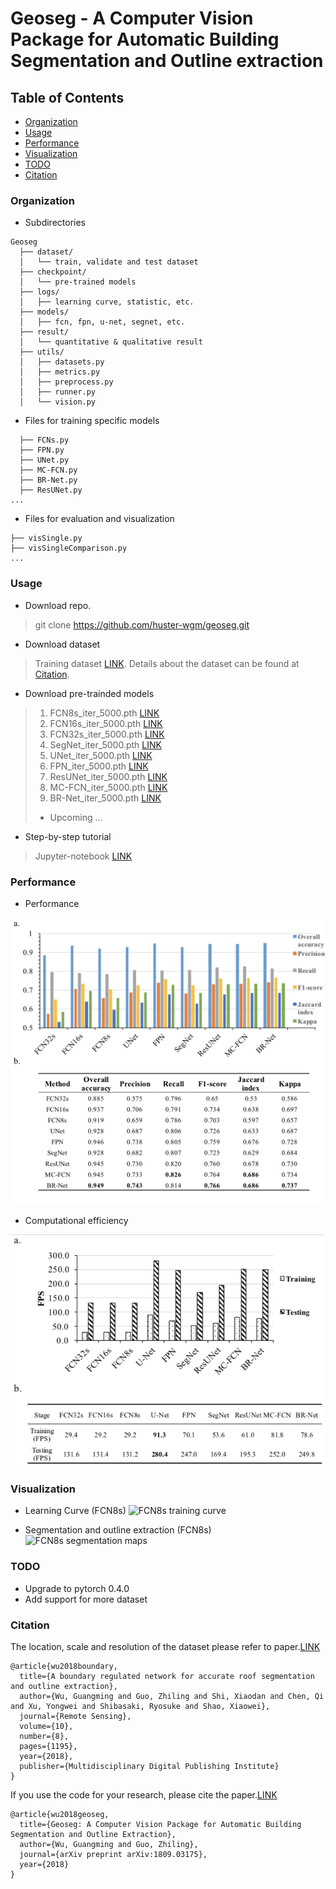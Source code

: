 # Geoseg - A Computer Vision Package for Automatic Building Segmentation and Outline extraction

## Table of Contents
- <a href='#organization'>Organization</a>
- <a href='#usage'>Usage</a>
- <a href='#performance'>Performance</a>
- <a href='#visualization'>Visualization</a>
- <a href='#todo'>TODO</a>
- <a href='#citation'>Citation</a>


### Organization
- Subdirectories
```
Geoseg
  ├── dataset/
  │   └── train, validate and test dataset
  ├── checkpoint/
  │   └── pre-trained models
  ├── logs/
  │   ├── learning curve, statistic, etc.
  ├── models/
  │   ├── fcn, fpn, u-net, segnet, etc.
  ├── result/
  │   └── quantitative & qualitative result
  ├── utils/
  │   ├── datasets.py
  │   ├── metrics.py
  │   ├── preprocess.py
  │   ├── runner.py
  │   └── vision.py
```
- Files for training specific models
```
  ├── FCNs.py
  ├── FPN.py
  ├── UNet.py
  ├── MC-FCN.py
  ├── BR-Net.py
  ├── ResUNet.py
...
```
- Files for evaluation and visualization
```
├── visSingle.py
├── visSingleComparison.py
...
```
### Usage

- Download repo.
> git clone  https://github.com/huster-wgm/geoseg.git

- Download dataset
> Training dataset [LINK](https://drive.google.com/file/d/1boGcJz9TyK9XB4GUhjCHVu8XGtbgjjbi/view?usp=sharing). Details about the dataset can be found at <a href='#citation'>Citation</a>.

- Download pre-trainded models
> 1. FCN8s_iter_5000.pth [LINK](https://drive.google.com/open?id=1KHs7coyXAipz8t5cN_lbTC4MOYi8FddI)
> 2.  FCN16s_iter_5000.pth [LINK](https://drive.google.com/open?id=1wlORkMx_ykmHysShUKY4UcCYs-fVaen6)
> 3. FCN32s_iter_5000.pth [LINK](https://drive.google.com/open?id=1OR_Sk66RAGtKrp0quvqazRkL0xtAH8RY)
> 4. SegNet_iter_5000.pth [LINK](https://drive.google.com/open?id=1J0aRjFG-zOSSXnynm02VaYxjw1tjx-qC)
> 5. UNet_iter_5000.pth [LINK](https://drive.google.com/open?id=17X0aCgRx3XXgH1fcfLoLwgcbWIzxZe5K)
> 6. FPN_iter_5000.pth [LINK](https://drive.google.com/open?id=1fWrCnGQJBZTw7m5OZlQvH5-R_JJlBA-r)
> 7. ResUNet_iter_5000.pth [LINK](https://drive.google.com/open?id=1jGs_PxEMXCshOzXdg9LuFJxe8kO39oxT)
> 8. MC-FCN_iter_5000.pth [LINK](https://drive.google.com/open?id=1Kt_JmR0ZGXvK9kuTmDOek5l1SsHX4xhz)
> 9. BR-Net_iter_5000.pth [LINK](https://drive.google.com/open?id=1rytD9tzAq2mne5yf3XEh-jTSHlvQvedT)
> * Upcoming ...

- Step-by-step tutorial
> Jupyter-notebook [LINK](./How-to/How-to.ipynb)

### Performance

- Performance

![performance](./result/excel/performance.png)

- Computational efficiency

![time](./result/excel/computational.png)

### Visualization

- Learning Curve (FCN8s)
![FCN8s training curve](./logs/curve/FCN8s_iter_5000.png)

- Segmentation and outline extraction (FCN8s)
![FCN8s segmentation maps](./result/single/FCN8s_canny_segmap_edge_1.png)

### TODO
- Upgrade to pytorch 0.4.0
- Add support for more dataset

### Citation
The location, scale and resolution of the dataset please refer to paper.[LINK](https://www.mdpi.com/2072-4292/10/8/1195/htm)
```
@article{wu2018boundary,
  title={A boundary regulated network for accurate roof segmentation and outline extraction},
  author={Wu, Guangming and Guo, Zhiling and Shi, Xiaodan and Chen, Qi and Xu, Yongwei and Shibasaki, Ryosuke and Shao, Xiaowei},
  journal={Remote Sensing},
  volume={10},
  number={8},
  pages={1195},
  year={2018},
  publisher={Multidisciplinary Digital Publishing Institute}
}
```
If you use the code for your research, please cite the paper.[LINK](https://arxiv.org/pdf/1809.03175.pdf)
```
@article{wu2018geoseg,
  title={Geoseg: A Computer Vision Package for Automatic Building Segmentation and Outline Extraction},
  author={Wu, Guangming and Guo, Zhiling},
  journal={arXiv preprint arXiv:1809.03175},
  year={2018}
}
```
